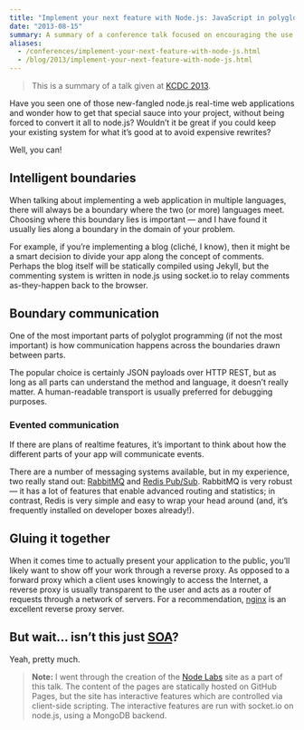 ```yaml
---
title: "Implement your next feature with Node.js: JavaScript in polyglot systems"
date: "2013-08-15"
summary: A summary of a conference talk focused on encouraging the use of Node.js to implement features which make sense to do so (and leaving the rest of your application alone).
aliases:
  - /conferences/implement-your-next-feature-with-node-js.html
  - /blog/2013/implement-your-next-feature-with-node-js.html
---
```


> This is a summary of a talk given at [KCDC 2013](http://kcdc.info/).

Have you seen one of those new-fangled node.js real-time web applications and wonder how to get that special sauce into your project, without being forced to convert it all to node.js? Wouldn’t it be great if you could keep your existing system for what it’s good at to avoid expensive rewrites?

Well, you can!

## Intelligent boundaries

When talking about implementing a web application in multiple languages, there will always be a boundary where the two (or more) languages meet. Choosing where this boundary lies is important — and I have found it usually lies along a boundary in the domain of your problem.

For example, if you’re implementing a blog (cliché, I know), then it might be a smart decision to divide your app along the concept of comments. Perhaps the blog itself will be statically compiled using Jekyll, but the commenting system is written in node.js using socket.io to relay comments as-they-happen back to the browser.

## Boundary communication

One of the most important parts of polyglot programming (if not the most important) is how communication happens across the boundaries drawn between parts.

The popular choice is certainly JSON payloads over HTTP REST, but as long as all parts can understand the method and language, it doesn’t really matter. A human-readable transport is usually preferred for debugging purposes.

### Evented communication

If there are plans of realtime features, it’s important to think about how the different parts of your app will communicate events.

There are a number of messaging systems available, but in my experience, two really stand out: [RabbitMQ](http://www.rabbitmq.com/) and [Redis Pub/Sub](http://redis.io/commands#pubsub). RabbitMQ is very robust — it has a lot of features that enable advanced routing and statistics; in contrast, Redis is very simple and easy to wrap your head around (and, it’s frequently installed on developer boxes already!).

## Gluing it together

When it comes time to actually present your application to the public, you’ll likely want to show off your work through a reverse proxy. As opposed to a forward proxy which a client uses knowingly to access the Internet, a reverse proxy is usually transparent to the user and acts as a router of requests through a network of servers. For a recommendation, [nginx](http://nginx.org/en/) is an excellent reverse proxy server.

## But wait… isn’t this just [SOA](http://en.wikipedia.org/wiki/Service-oriented_architecture)?

Yeah, pretty much.

> **Note:** I went through the creation of the [Node Labs](http://nodelabs.org) site as a part of this talk. The content of the pages are statically hosted on GitHub Pages, but the site has interactive features which are controlled via client-side scripting. The interactive features are run with socket.io on node.js, using a MongoDB backend.

